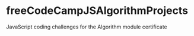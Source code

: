 # freeCodeCampJSAlgorithmProjects
JavaScript coding challenges for the Algorithm module certificate
